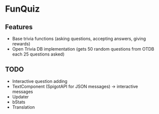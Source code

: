 # FunQuiz

## Features
- Base trivia functions (asking questions, accepting answers, giving rewards)
- Open Trivia DB implementation (gets 50 random questions from OTDB each 25 questions asked)

## TODO
- Interactive question adding
- TextComponent (SpigotAPI for JSON messages) -> interactive messages
- Updater
- bStats
- Translation
